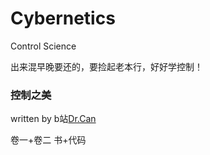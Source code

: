 # Cybernetics
Control Science

出来混早晚要还的，要捡起老本行，好好学控制！

### 控制之美

written by b站[Dr.Can](https://space.bilibili.com/230105574)  

卷一+卷二 书+代码 
